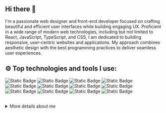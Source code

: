 ## Hi there 👋

I'm a passionate web designer and front-end developer focused on crafting beautiful and efficient user interfaces while building engaging UX. Proficient in a wide range of modern web technologies, including but not limited to React, JavaScript, TypeScript, and CSS, I am dedicated to building responsive, user-centric websites and applications. My approach combines aesthetic design with the best programming practices to deliver seamless user experiences.
  
## ⚙️ Top technologies and tools I use:

![Static Badge](https://img.shields.io/badge/react-%2361DAFB?style=for-the-badge&logo=react&logoColor=black&logoSize=auto)
![Static Badge](https://img.shields.io/badge/javascript-%23F7DF1E?style=for-the-badge&logo=javascript&logoColor=black&logoSize=auto)
![Static Badge](https://img.shields.io/badge/typescript-%233178C6?style=for-the-badge&logo=typescript&logoColor=white&logoSize=auto)
![Static Badge](https://img.shields.io/badge/SCSS%2FSass-%23CC6699?style=for-the-badge&logo=sass&logoColor=white&logoSize=auto)
![Static Badge](https://img.shields.io/badge/tailwind-%2306B6D4?style=for-the-badge&logo=TailwindCSS&logoColor=white)
![Static Badge](https://img.shields.io/badge/styled_components-%23DB7093?style=for-the-badge&logo=StyledComponents&logoColor=white)
![Static Badge](https://img.shields.io/badge/CSS3-%231572B6?style=for-the-badge&logo=CSS3&logoColor=white&logoSize=auto)
![Static Badge](https://img.shields.io/badge/HTML5-%23E34F26?style=for-the-badge&logo=HTML5&logoColor=white&logoSize=auto)
![Static Badge](https://img.shields.io/badge/Next.JS-%23000000?style=for-the-badge&logo=next.js&logoColor=white)
![Static Badge](https://img.shields.io/badge/figma-%23F24E1E?style=for-the-badge&logo=figma&logoColor=white)
![Static Badge](https://img.shields.io/badge/cypress-%2369D3A7?style=for-the-badge&logo=cypress&logoColor=white)
![Static Badge](https://img.shields.io/badge/git-%23F05032?style=for-the-badge&logo=git&logoColor=white)

<br/>

<details>
  <summary>More details about me</summary>

## 👨‍💻 Things that helped me to grow professionally:

🏆 The Complete Web Development Bootcamp by App Brewery

🏆 The Complete JavaScript Course by Jonas Schmedtmann

🏆 Google UX Design Certificate Program by Google

🏆 Professional Scrum Master Certification by Scrum.org

🏆 Complete React Developer Course by ZTM

<br/>
<!--
## 🚀 Current projects & learnings
- Working on [Project Name]
- Learning [New Skill/Technology]
- Building [Product/Tool]

<br/>
-->

## 📊 Some stats:

[![GitHub Streak](https://streak-stats.demolab.com?user=cd-roman)](https://git.io/streak-stats)

<!--
![Top Langs](https://github-readme-stats.vercel.app/api/top-langs/?username=cd-roman&layout=compact)
![Top Langs](https://github-readme-stats.vercel.app/api/top-langs?username=cd-roman&layout=compact)
-->

</details>

<!--
**cd-roman/cd-roman** is a ✨ _special_ ✨ repository because its `README.md` (this file) appears on your GitHub profile.

Here are some ideas to get you started:

- 🔭 I’m currently working on ...
- 🌱 I’m currently learning ...
- 👯 I’m looking to collaborate on ...
- 🤔 I’m looking for help with ...
- 💬 Ask me about ...
- 📫 How to reach me: ...
- 😄 Pronouns: ...
- ⚡ Fun fact: ...
-->
